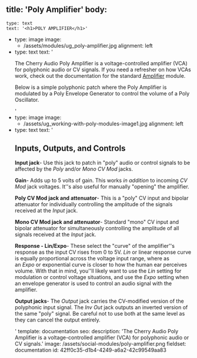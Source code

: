 title: 'Poly Amplifier'
body:
  -
    type: text
    text: '<h1>POLY AMPLIFIER</h1>'
  -
    type: image
    image:
      - /assets/modules/ug_poly-amplifier.jpg
    alignment: left
  -
    type: text
    text: '<p>The Cherry Audio Poly Amplifier is a voltage-controlled amplifier (VCA) for polyphonic audio or CV signals. If you need a refresher on how VCAs work, check out the documentation for the standard <a href="https://docs.cherryaudio.com/cherry-audio/modules/amplifier" target="_blank">Amplifier</a> module.</p><p>Below is a simple polyphonic patch where the Poly Amplifier is modulated by a Poly Envelope Generator to control the volume of a Poly Oscillator.</p>'
  -
    type: image
    image:
      - /assets/ug_working-with-poly-modules-image1.jpg
    alignment: left
  -
    type: text
    text: '<h2>Inputs, Outputs, and Controls</h2><p><strong>Input jack</strong>- Use this jack to patch in "poly" audio or control signals to be affected by the&nbsp;<em>Poly </em>and/or<em> Mono CV Mod</em>&nbsp;jacks.</p><p><strong>Gain</strong>-&nbsp;Adds up to 5 volts of gain. This works&nbsp;<em>in addition</em>&nbsp;to incoming&nbsp;<em>CV Mod</em>&nbsp;jack voltages. It''s also useful for manually "opening" the amplifier.<strong><br></strong></p><p><strong>Poly CV Mod jack and attenuator</strong>- This is a "poly" CV input and bipolar attenuator for individually controlling the amplitude of the signals received at the <em>Input</em> jack.</p><p><strong>Mono CV Mod jack and attenuator</strong>- Standard "mono" CV input and bipolar attenuator for simultaneously controlling the amplitude of all signals received at the <em>Input </em>jack.<strong><br></strong></p><p><strong>Response - Lin/Expo</strong>- These select the "curve" of the amplifier''s response as the input CV rises from 0 to 5V.&nbsp;<em>Lin</em>&nbsp;or linear response curve is equally proportional across the voltage input range, where as an&nbsp;<em>Expo</em>&nbsp;or exponential curve is closer to how the human ear perceives volume. With that in mind, you''ll likely want to use the&nbsp;<em>Lin</em>&nbsp;setting for modulation or control voltage situations, and use the&nbsp;<em>Expo</em>&nbsp;setting when an envelope generator is used to control an audio signal with the amplifier.&nbsp;<br></p><p><strong>Output jacks</strong>- The <em>Output</em> jack carries the CV-modified version of the polyphonic input signal. The&nbsp;<em>Inv Out</em>&nbsp;jack outputs an inverted version of the same "poly" signal. Be careful not to use both at the same level as they can cancel the output entirely.<strong><br></strong></p>'
template: documentation
seo:
  description: 'The Cherry Audio Poly Amplifier is a voltage-controlled amplifier (VCA) for polyphonic audio or CV signals.'
  image: /assets/social-modules/poly-amplifier.png
fieldset: documentation
id: 42ff0c35-d1b4-4249-a6a2-42c99549aa83
